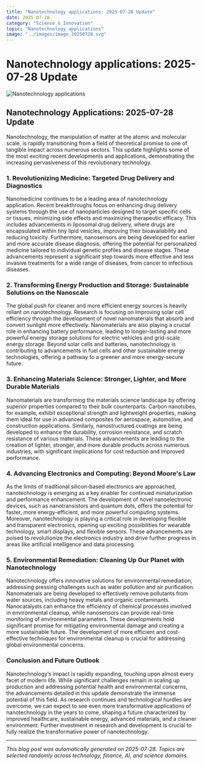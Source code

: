 ```yaml
---
title: "Nanotechnology applications: 2025-07-28 Update"
date: 2025-07-28
category: "Science & Innovation"
topic: "Nanotechnology applications"
image: "../images/image_20250728.svg"
---
```


# Nanotechnology applications: 2025-07-28 Update

![Nanotechnology applications](../images/image_20250728.svg)

## Nanotechnology Applications: 2025-07-28 Update

Nanotechnology, the manipulation of matter at the atomic and molecular scale, is rapidly transitioning from a field of theoretical promise to one of tangible impact across numerous sectors.  This update highlights some of the most exciting recent developments and applications, demonstrating the increasing pervasiveness of this revolutionary technology.


### 1. Revolutionizing Medicine: Targeted Drug Delivery and Diagnostics

Nanomedicine continues to be a leading area of nanotechnology application.  Recent breakthroughs focus on enhancing drug delivery systems through the use of nanoparticles designed to target specific cells or tissues, minimizing side effects and maximizing therapeutic efficacy.  This includes advancements in liposomal drug delivery, where drugs are encapsulated within tiny lipid vesicles, improving their bioavailability and reducing toxicity.  Furthermore, nanosensors are being developed for earlier and more accurate disease diagnosis, offering the potential for personalized medicine tailored to individual genetic profiles and disease stages.  These advancements represent a significant step towards more effective and less invasive treatments for a wide range of diseases, from cancer to infectious diseases.


### 2. Transforming Energy Production and Storage:  Sustainable Solutions on the Nanoscale

The global push for cleaner and more efficient energy sources is heavily reliant on nanotechnology.  Research is focusing on improving solar cell efficiency through the development of novel nanomaterials that absorb and convert sunlight more effectively.  Nanomaterials are also playing a crucial role in enhancing battery performance, leading to longer-lasting and more powerful energy storage solutions for electric vehicles and grid-scale energy storage.  Beyond solar cells and batteries, nanotechnology is contributing to advancements in fuel cells and other sustainable energy technologies, offering a pathway to a greener and more energy-secure future.


### 3.  Enhancing Materials Science: Stronger, Lighter, and More Durable Materials

Nanomaterials are transforming the materials science landscape by offering superior properties compared to their bulk counterparts.  Carbon nanotubes, for example, exhibit exceptional strength and lightweight properties, making them ideal for use in advanced composites for aerospace, automotive, and construction applications.  Similarly, nanostructured coatings are being developed to enhance the durability, corrosion resistance, and scratch resistance of various materials.  These advancements are leading to the creation of lighter, stronger, and more durable products across numerous industries, with significant implications for cost reduction and improved performance.


### 4.  Advancing Electronics and Computing:  Beyond Moore's Law

As the limits of traditional silicon-based electronics are approached, nanotechnology is emerging as a key enabler for continued miniaturization and performance enhancement.  The development of novel nanoelectronic devices, such as nanotransistors and quantum dots, offers the potential for faster, more energy-efficient, and more powerful computing systems.  Moreover, nanotechnology is playing a critical role in developing flexible and transparent electronics, opening up exciting possibilities for wearable technology, smart displays, and flexible sensors.  These advancements are poised to revolutionize the electronics industry and drive further progress in areas like artificial intelligence and data processing.


### 5.  Environmental Remediation:  Cleaning Up Our Planet with Nanotechnology

Nanotechnology offers innovative solutions for environmental remediation, addressing pressing challenges such as water pollution and air purification.  Nanomaterials are being developed to effectively remove pollutants from water sources, including heavy metals and organic contaminants.  Nanocatalysts can enhance the efficiency of chemical processes involved in environmental cleanup, while nanosensors can provide real-time monitoring of environmental parameters.  These developments hold significant promise for mitigating environmental damage and creating a more sustainable future.  The development of more efficient and cost-effective techniques for environmental cleanup is crucial for addressing global environmental concerns.


### Conclusion and Future Outlook

Nanotechnology’s impact is rapidly expanding, touching upon almost every facet of modern life.  While significant challenges remain in scaling up production and addressing potential health and environmental concerns, the advancements detailed in this update demonstrate the immense potential of this field.  As research continues and technological hurdles are overcome, we can expect to see even more transformative applications of nanotechnology in the years to come, shaping a future characterized by improved healthcare, sustainable energy, advanced materials, and a cleaner environment.  Further investment in research and development is crucial to fully realize the transformative power of nanotechnology.


---
*This blog post was automatically generated on 2025-07-28. Topics are selected randomly across technology, finance, AI, and science domains.*
